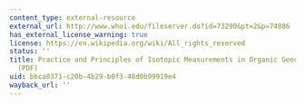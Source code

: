 ```yaml
---
content_type: external-resource
external_url: http://www.whoi.edu/fileserver.do?id=73290&pt=2&p=74886
has_external_license_warning: true
license: https://en.wikipedia.org/wiki/All_rights_reserved
status: ''
title: Practice and Principles of Isotopic Measurements in Organic Geochemistry."
  (PDF)
uid: bbca0371-c20b-4b29-b0f3-48d0b99919e4
wayback_url: ''
---
```

